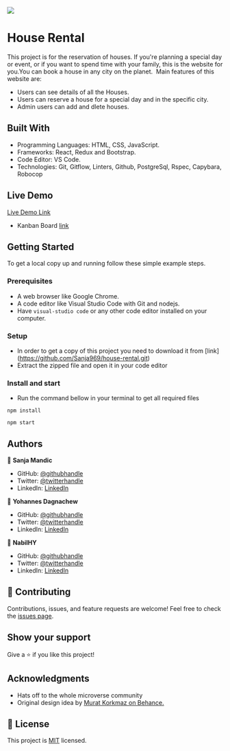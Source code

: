 ![](https://img.shields.io/badge/Microverse-blueviolet)

# House Rental

This project is for the reservation of houses. If you're planning a special day or event, or if you want to spend time with your family, this is the website for you.You can book a house in any city on the planet. 
Main features of this website are:

- Users can see details of all the Houses.
- Users can reserve a house for a special day and in the specific city.
- Admin users can add and dlete houses.

## Built With

- Programming Languages: HTML, CSS, JavaScript.
- Frameworks: React, Redux and Bootstrap.
- Code Editor: VS Code.
- Technologies: Git, Gitflow, Linters, Github, PostgreSql, Rspec, Capybara, Robocop


## Live Demo

[Live Demo Link]()

- Kanban Board [link](https://github.com/users/Sanja969/projects/7)

## Getting Started

To get a local copy up and running follow these simple example steps.

### Prerequisites

- A web browser like Google Chrome.
- A code editor like Visual Studio Code with Git and nodejs.
- Have `visual-studio code` or any other code editor installed on your computer.

### Setup

- In order to get a copy of this project you need to download it from [link] (https://github.com/Sanja969/house-rental.git)
- Extract the zipped file and open it in your code editor

### Install and start

- Run the command bellow in your terminal to get all required files

```
npm install
```

```
npm start
```

## Authors

👤 **Sanja Mandic**

- GitHub: [@githubhandle](https://github.com/Sanja969)
- Twitter: [@twitterhandle](https://twitter.com/SanjaMandic42)
- LinkedIn: [LinkedIn](https://linkedin.com/in/sanja-mandic-823995a2/)

👤 **Yohannes Dagnachew**

- GitHub: [@githubhandle](https://github.com/yohannesdagnachew)
-  Twitter: [@twitterhandle](https://twitter.com/Jod99712013)
- LinkedIn: [LinkedIn](https://www.linkedin.com/in/yohannesdagnachew)


👤 **NabilHY**

- GitHub: [@githubhandle](https://github.com/NabilHY)
- Twitter: [@twitterhandle](https://twitter.com/NeoNabil2)
- LinkedIn: [LinkedIn](https://www.linkedin.com/in/nabil-hayoun/)


## 🤝 Contributing

Contributions, issues, and feature requests are welcome!
Feel free to check the [issues page](https://github.com/Sanja969/house-rental/issues).

## Show your support

Give a ⭐️ if you like this project!

## Acknowledgments

- Hats off to the whole microverse community
- Original design idea by [Murat Korkmaz on Behance.](https://www.behance.net/muratk)

## 📝 License

This project is [MIT](https://github.com/jahongiry/book-appointment_front-end/blob/Dev/LICENCE) licensed.
